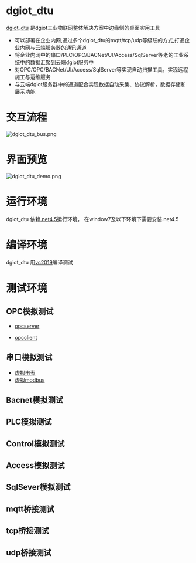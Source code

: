 # dgiot_dtu

 [dgiot_dtu](http://dgiot-1253666439.cos.ap-shanghai-fsi.myqcloud.com/dgiot4.0/dgiot_dtu.zip) 是dgiot工业物联网整体解决方案中边缘侧的桌面实用工具
 + 可以部署在企业内网,通过多个dgiot_dtu的mqtt/tcp/udp等级联的方式,打通企业内网与云端服务器的通讯通道
 + 将企业内网中的串口/PLC/OPC/BACNet/UI/Access/SqlServer等老的工业系统中的数据汇聚到云端dgiot服务中
 + 对OPC/OPC/BACNet/UI/Access/SqlServer等实现自动扫描工具，实现远程施工与运维服务
 + 与云端dgiot服务器中的通道配合实现数据自动采集、协议解析，数据存储和展示功能

# 交互流程

![dgiot_dtu_bus.png](http://dgiot-1253666439.cos.ap-shanghai-fsi.myqcloud.com/dgiot4.0/dgiot_dtu.png)

# 界面预览

![dgiot_dtu_demo.png](http://dgiot-1253666439.cos.ap-shanghai-fsi.myqcloud.com/dgiot4.0/dgiot_dtu_demo.png)

# 运行环境
dgiot_dtu 依赖[.net4.5](https://dgiot-dev-1306147891.cos.ap-nanjing.myqcloud.com/dgiot_dtu/dotNetFx45.rar)运行环境，
在window7及以下环境下需要安装.net4.5

# 编译环境
dgiot_dtu 用[vc2019](https://dgiot-dev-1306147891.cos.ap-nanjing.myqcloud.com/dgiot_dtu/visualstudio2019.zip)编译调试


# 测试环境

## OPC模拟测试
+ [opcserver](https://dgiot-dev-1306147891.cos.ap-nanjing.myqcloud.com/dgiot_dtu/MatrikonOPCSimulation.zip)

+ [opcclient](https://dgiot-dev-1306147891.cos.ap-nanjing.myqcloud.com/dgiot_dtu/MatrikonOPCSimulationV_1.5.zip)

## 串口模拟测试

+ [虚拟电表](http://tech.iotn2n.com/w/docs/details?id=9)
+ [虚拟modbus](http://tech.iotn2n.com/w/docs/details?id=9)

## Bacnet模拟测试

## PLC模拟测试

## Control模拟测试

## Access模拟测试

## SqlSever模拟测试

## mqtt桥接测试

## tcp桥接测试

## udp桥接测试

